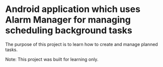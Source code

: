 # Android application which uses Alarm Manager for managing scheduling background tasks

The purpose of this project is to learn how to create and manage planned tasks.

Note: This project was built for learning only.